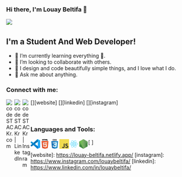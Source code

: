 ### Hi there, I'm Louay Beltifa 👋 
![](https://komarev.com/ghpvc/?username=LouayBeltifa)

## I'm a Student And Web Developer!

- 🌱 I’m currently learning everything 🤣.
- 👯 I’m looking to collaborate with others.
- 💓 I design and code beautifully simple things, and I love what I do.
- 💬 Ask me about anything.

### Connect with me:

[<img align="left" alt="codeSTACKr.com" width="22px" src="https://www.iconsdb.com/icons/preview/white/globe-xxl.png" />][website]
[<img align="left" alt="codeSTACKr | LinkedIn" width="22px" src="https://www.iconsdb.com/icons/preview/white/linkedin-3-xxl.png" />][linkedin]
[<img align="left" alt="codeSTACKr | Instagram" width="22px" src="https://www.iconsdb.com/icons/preview/white/instagram-xxl.png" />][instagram]

<br />

### Languages and Tools:
[
<img align="left" alt="Visual Studio Code" width="26px" src="https://raw.githubusercontent.com/github/explore/80688e429a7d4ef2fca1e82350fe8e3517d3494d/topics/visual-studio-code/visual-studio-code.png" />
<img align="left" alt="HTML5" width="26px" src="https://raw.githubusercontent.com/github/explore/80688e429a7d4ef2fca1e82350fe8e3517d3494d/topics/html/html.png" />
<img align="left" alt="CSS3" width="26px" src="https://raw.githubusercontent.com/github/explore/80688e429a7d4ef2fca1e82350fe8e3517d3494d/topics/css/css.png" />
<img align="left" alt="JavaScript" width="26px" src="https://raw.githubusercontent.com/github/explore/80688e429a7d4ef2fca1e82350fe8e3517d3494d/topics/javascript/javascript.png" />
<img align="left" alt="React" width="26px" src="https://raw.githubusercontent.com/github/explore/80688e429a7d4ef2fca1e82350fe8e3517d3494d/topics/react/react.png" />
<img align="left" alt="Node.js" width="26px" src="https://raw.githubusercontent.com/github/explore/80688e429a7d4ef2fca1e82350fe8e3517d3494d/topics/nodejs/nodejs.png" />
]
<br />
<br />
[website]: https://louay-beltifa.netlify.app/
[instagram]: https://www.instagram.com/louaybeltifa/
[linkedin]: https://www.linkedin.com/in/louaybeltifa/
